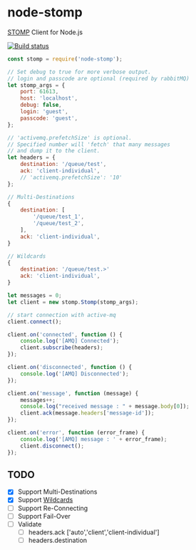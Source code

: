 # node-stomp
[STOMP](https://stomp.github.io/) Client for Node.js

[![Build status](https://travis-ci.org/mseld/node-stomp.svg?branch=master)](https://travis-ci.org/mseld/node-stomp)

```js
const stomp = require('node-stomp');

// Set debug to true for more verbose output.
// login and passcode are optional (required by rabbitMQ)
let stomp_args = {
    port: 61613,
    host: 'localhost',
    debug: false,
    login: 'guest',
    passcode: 'guest',
};

// 'activemq.prefetchSize' is optional.
// Specified number will 'fetch' that many messages
// and dump it to the client.
let headers = {
    destination: '/queue/test',
    ack: 'client-individual',
    // 'activemq.prefetchSize': '10'
};

// Multi-Destinations
{
    destination: [
        '/queue/test_1',
        '/queue/test_2',
    ],
    ack: 'client-individual',
}

// Wildcards
{
    destination: '/queue/test.>'
    ack: 'client-individual',
}

let messages = 0;
let client = new stomp.Stomp(stomp_args);

// start connection with active-mq
client.connect();

client.on('connected', function () {
    console.log('[AMQ] Connected');
    client.subscribe(headers);
});

client.on('disconnected', function () {
    console.log('[AMQ] Disconnected');
});

client.on('message', function (message) {
    messages++;
    console.log("received message : " + message.body[0]);
    client.ack(message.headers['message-id']);
});

client.on('error', function (error_frame) {
    console.log('[AMQ] message : ' + error_frame);
    client.disconnect();
});
```

## TODO
- [x] Support Multi-Destinations
- [x] Support [Wildcards](http://activemq.apache.org/wildcards.html)
- [ ] Support Re-Connecting
- [ ] Support Fail-Over
- [ ] Validate
    - [ ] headers.ack ['auto','client','client-individual']
    - [ ] headers.destination